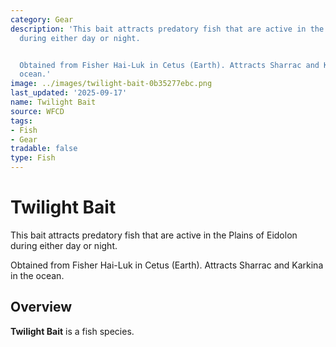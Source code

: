 ```yaml
---
category: Gear
description: 'This bait attracts predatory fish that are active in the Plains of Eidolon
  during either day or night.


  Obtained from Fisher Hai-Luk in Cetus (Earth). Attracts Sharrac and Karkina in the
  ocean.'
image: ../images/twilight-bait-0b35277ebc.png
last_updated: '2025-09-17'
name: Twilight Bait
source: WFCD
tags:
- Fish
- Gear
tradable: false
type: Fish
---
```


# Twilight Bait

This bait attracts predatory fish that are active in the Plains of Eidolon during either day or night.

Obtained from Fisher Hai-Luk in Cetus (Earth). Attracts Sharrac and Karkina in the ocean.

## Overview

**Twilight Bait** is a fish species.

